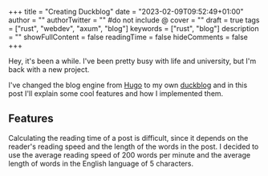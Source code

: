 +++
title = "Creating Duckblog"
date = "2023-02-09T09:52:49+01:00"
author = ""
authorTwitter = "" #do not include @
cover = ""
draft = true
tags = ["rust", "webdev", "axum", "blog"]
keywords = ["rust", "blog"]
description = ""
showFullContent = false
readingTime = false
hideComments = false
+++

Hey, it's been a while. I've been pretty busy with life and university, but I'm back with a new project.

I've changed the blog engine from [Hugo](https://gohugo.io/) to my own [duckblog](TODO) and in this post I'll explain 
some cool features and how I implemented them.

## Features



Calculating the reading time of a post is difficult, since it depends on the reader's reading speed and the length of the words in the post.
I decided to use the average reading speed of 200 words per minute and the average length of words in the English language of 5 characters.
